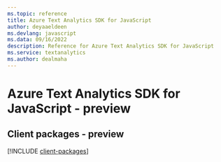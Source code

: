```yaml
---
ms.topic: reference
title: Azure Text Analytics SDK for JavaScript
author: deyaaeldeen
ms.devlang: javascript
ms.data: 09/16/2022
description: Reference for Azure Text Analytics SDK for JavaScript
ms.service: textanalytics
ms.author: dealmaha
---
```

# Azure Text Analytics SDK for JavaScript - preview

## Client packages - preview
[!INCLUDE [client-packages](text-analytics-client-index.md)]